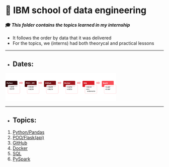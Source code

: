 # :robot: IBM school of data engineering 
#### :mortar_board: *This folder contains the topics learned in my internship*
* It follows the order by data that it was delivered
* For the topics, we (interns) had both theorycal and practical lessons

***

* ## Dates:

<img src="./images/datas-1.png" width=70%>

***

* ## Topics:

1. [Python/Pandas](1-python-levelling)
2. [POO/Flask(api)](2-POO-banking_app)
3. [GitHub]()
4. [Docker](4-docker)
5. [SQL]()
6. [PySpark]()

